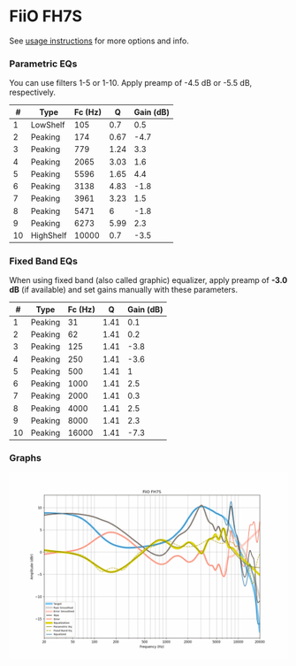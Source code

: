 # FiiO FH7S
See [usage instructions](https://github.com/jaakkopasanen/AutoEq#usage) for more options and info.

### Parametric EQs
You can use filters 1-5 or 1-10. Apply preamp of -4.5 dB or -5.5 dB, respectively.

|   # | Type      |   Fc (Hz) |    Q |   Gain (dB) |
|-----|-----------|-----------|------|-------------|
|   1 | LowShelf  |       105 | 0.7  |         0.5 |
|   2 | Peaking   |       174 | 0.67 |        -4.7 |
|   3 | Peaking   |       779 | 1.24 |         3.3 |
|   4 | Peaking   |      2065 | 3.03 |         1.6 |
|   5 | Peaking   |      5596 | 1.65 |         4.4 |
|   6 | Peaking   |      3138 | 4.83 |        -1.8 |
|   7 | Peaking   |      3961 | 3.23 |         1.5 |
|   8 | Peaking   |      5471 | 6    |        -1.8 |
|   9 | Peaking   |      6273 | 5.99 |         2.3 |
|  10 | HighShelf |     10000 | 0.7  |        -3.5 |

### Fixed Band EQs
When using fixed band (also called graphic) equalizer, apply preamp of **-3.0 dB** (if available) and set gains manually with these parameters.

|   # | Type    |   Fc (Hz) |    Q |   Gain (dB) |
|-----|---------|-----------|------|-------------|
|   1 | Peaking |        31 | 1.41 |         0.1 |
|   2 | Peaking |        62 | 1.41 |         0.2 |
|   3 | Peaking |       125 | 1.41 |        -3.8 |
|   4 | Peaking |       250 | 1.41 |        -3.6 |
|   5 | Peaking |       500 | 1.41 |         1   |
|   6 | Peaking |      1000 | 1.41 |         2.5 |
|   7 | Peaking |      2000 | 1.41 |         0.3 |
|   8 | Peaking |      4000 | 1.41 |         2.5 |
|   9 | Peaking |      8000 | 1.41 |         2.3 |
|  10 | Peaking |     16000 | 1.41 |        -7.3 |

### Graphs
![](./FiiO%20FH7S.png)
